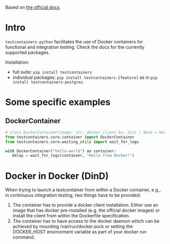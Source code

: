 Based on [the official docs](https://testcontainers-python.readthedocs.io/en/latest/README.html).



# Intro
`testcontainers-python` facilitates the use of Docker containers for functional and integration testing.
Check the docs for the currently supported packages.

Installation:
* full suite: `pip install testcontainers`
* individual packages: `pip install testcontainers-[feature]` as in `pip install testcontainers-postgres`



# Some specific examples
## DockerContainer
```python
# class DockerContainer(image: str, docker_client_kw: dict | None = None, **kwargs):
from testcontainers.core.container import DockerContainer
from testcontainers.core.waiting_utils import wait_for_logs

with DockerContainer("hello-world") as container:
   delay = wait_for_logs(container, "Hello from Docker!")
```



# Docker in Docker (DinD)
When trying to launch a testcontainer from within a Docker container, e.g., in continuous integration testing, two things have to be provided:
1. The container has to provide a docker client installation. Either use an image that has docker pre-installed (e.g. the official docker images) or install the client from within the Dockerfile specification.
2. The container has to have access to the docker daemon which can be achieved by mounting /var/run/docker.sock or setting the DOCKER_HOST environment variable as part of your docker run command.

